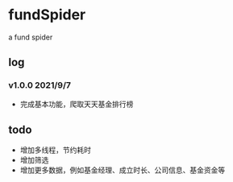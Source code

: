 # fundSpider
a fund spider

## log

### v1.0.0 2021/9/7
* 完成基本功能，爬取天天基金排行榜


## todo

* 增加多线程，节约耗时
* 增加筛选
* 增加更多数据，例如基金经理、成立时长、公司信息、基金资金等